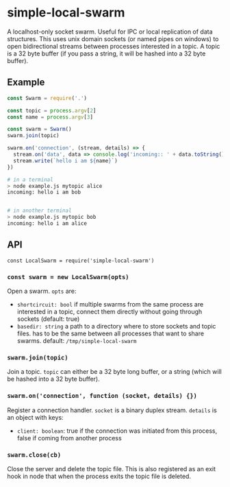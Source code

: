 # simple-local-swarm

A localhost-only socket swarm. Useful for IPC or local replication of data structures.
This uses unix domain sockets (or named pipes on windows) to open bidirectional streams between processes interested in a topic. A topic is a 32 byte buffer (if you pass a string, it will be hashed into a 32 byte buffer).

## Example

```javascript
const Swarm = require('.')

const topic = process.argv[2]
const name = process.argv[3]

const swarm = Swarm()
swarm.join(topic)

swarm.on('connection', (stream, details) => {
  stream.on('data', data => console.log('incoming:: ' + data.toString()))
  stream.write(`hello i am ${name}`)
})
```

```bash
# in a terminal
> node example.js mytopic alice
incoming: hello i am bob


# in another terminal
> node example.js mytopic bob
incoming: hello i am alice
```

## API

`const LocalSwarm = require('simple-local-swarm')`

### `const swarm = new LocalSwarm(opts)`

Open a swarm. `opts` are:
* `shortcircuit: bool` if multiple swarms from the same process are interested in a topic, connect them directly without going through sockets (default: true)
* `basedir: string` a path to a directory where to store sockets and topic files. has to be the same between all processes that want to share swarms. default: `/tmp/simple-local-swarm`

### `swarm.join(topic)`

Join a topic. `topic` can either be a 32 byte long buffer, or a string (which will be hashed into a 32 byte buffer).

### `swarm.on('connection', function (socket, details) {})`

Register a connection handler. `socket` is a binary duplex stream. `details` is an object with keys:
* `client: boolean`: true if the connection was initiated from this process, false if coming from another process

### `swarm.close(cb)`

Close the server and delete the topic file. This is also registered as an exit hook in node that when the process exits the topic file is deleted.

